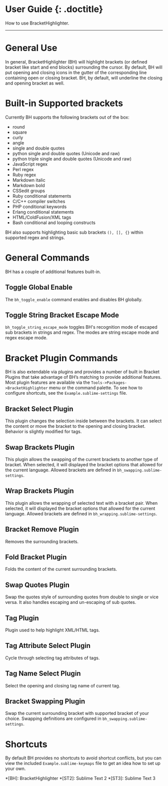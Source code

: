 # User Guide {: .doctitle}
How to use BracketHighlighter.

---

# General Use
In general, BracketHighlighter (BH) will highlight brackets (or defined bracket like start and end blocks) surrounding the cursor.  By default, BH will put opening and closing icons in the gutter of the corresponding line containing open or closing bracket. BH, by default, will underline the closing and opening bracket as well.

# Built-in Supported brackets
Currently BH supports the following brackets out of the box:

- round
- square
- curly
- angle
- single and double quotes
- python single and double quotes (Unicode and raw)
- python triple single and double quotes (Unicode and raw)
- JavaScript regex
- Perl regex
- Ruby regex
- Markdown italic
- Markdown bold
- CSSedit groups
- Ruby conditional statements
- C/C++ compiler switches
- PHP conditional keywords
- Erlang conditional statements
- HTML/ColdFusion/XML tags
- Bash conditional and looping constructs

BH also supports highlighting basic sub brackets `(), [], {}` within supported regex and strings.

# General Commands
BH has a couple of additional features built-in.

## Toggle Global Enable
The `bh_toggle_enable` command enables and disables BH globally.

## Toggle String Bracket Escape Mode
`bh_toggle_string_escape_mode` toggles BH's recognition mode of escaped sub brackets in strings and regex.  The modes are string escape mode and regex escape mode.

# Bracket Plugin Commands
BH is also extendable via plugins and provides a number of built in Bracket Plugins that take advantage of BH&rsquo;s matching to provide additional features.  Most plugin features are available via the `Tools->Packages->BracketHighlighter` menu or the command palette.  To see how to configure shortcuts, see the `Example.sublime-settings` file.

## Bracket Select Plugin
This plugin changes the selection inside between the brackets.  It can select the content or move the bracket to the opening and closing bracket.  Behavior is slightly modified for tags.

## Swap Brackets Plugin
This plugin allows the swapping of the current brackets to another type of bracket.  When selected, it will displayed the bracket options that allowed for the current language.  Allowed brackets are defined in `bh_swapping.sublime-settings`.

## Wrap Brackets Plugin
This plugin allows the wrapping of selected text with a bracket pair.  When selected, it will displayed the bracket options that allowed for the current language.  Allowed brackets are defined in `bh_wrapping.sublime-settings`.

## Bracket Remove Plugin
Removes the surrounding brackets.

## Fold Bracket Plugin
Folds the content of the current surrounding brackets.

## Swap Quotes Plugin
Swap the quotes style of surrounding quotes from double to single or vice versa.  It also handles escaping and un-escaping of sub quotes.

## Tag Plugin
Plugin used to help highlight XML/HTML tags.

## Tag Attribute Select Plugin
Cycle through selecting tag attributes of tags.

## Tag Name Select Plugin
Select the opening and closing tag name of current tag.

## Bracket Swapping Plugin
Swap the current surrounding bracket with supported bracket of your choice.  Swapping definitions are configured in `bh_swapping.sublime-settings`.

# Shortcuts
By default BH provides no shortcuts to avoid shortcut conflicts, but you can view the included `Example.sublime-keymaps` file to get an idea how to set up your own.

*[BH]: BracketHighlighter
*[ST2]: Sublime Text 2
*[ST3]: Sublime Text 3
